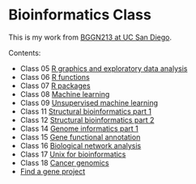 # Bioinformatics Class
This is my work from [BGGN213 at UC San Diego](https://bioboot.github.io/bggn213_F19/).

Contents:
- Class 05 [R graphics and exploratory data analysis](https://github.com/LiviaSongster/bggn213/blob/master/class05_plotting_EDA/class05.md)
- Class 06 [R functions](https://github.com/LiviaSongster/bggn213/tree/master/class06_functions/class06.md)
- Class 07 [R packages](https://github.com/LiviaSongster/bggn213/tree/master/class07_packages/class07.md)
- Class 08 [Machine learning](https://github.com/LiviaSongster/bggn213/blob/master/class08-machine-learning/class08.md)
- Class 09 [Unsupervised machine learning](https://github.com/LiviaSongster/bggn213/blob/master/class09-unsupervised-learning/class09.md)
- Class 11 [Structural bioinformatics part 1](https://github.com/LiviaSongster/bggn213/blob/master/class11-structural-bioinformatics-proteins/class11.md)
- Class 12 [Structural bioinformatics part 2](https://github.com/LiviaSongster/bggn213/blob/master/class12-structural-bioinformatics-2/class12.md)
- Class 14 [Genome informatics part 1](https://github.com/LiviaSongster/bggn213/blob/master/class14_genome-informatics-II/class14.md)
- Class 15 [Gene functional annotation]()
- Class 16 [Biological network analysis]()
- Class 17 [Unix for bioinformatics]()
- Class 18 [Cancer genomics]()
- [Find a gene project]()
